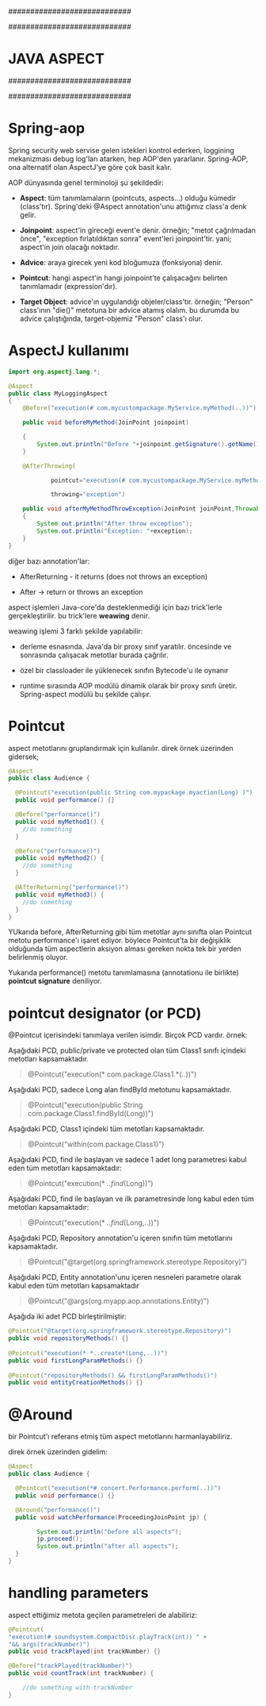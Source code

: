 ############################

############################
# JAVA ASPECT
############################

############################

# Spring-aop
Spring security web servise gelen istekleri kontrol ederken, loggining mekanizması debug log'ları atarken, hep AOP'den yararlanır. Spring-AOP, ona alternatif olan AspectJ'ye göre çok basit kalır.

AOP dünyasında genel terminoloji şu şekildedir:

- __Aspect__: tüm tanımlamaların (pointcuts, aspects...) olduğu kümedir (class'tır). Spring'deki @Aspect annotation'unu attığımız class'a denk gelir.

- __Joinpoint__: aspect'in gireceği event'e denir. örneğin; "metot çağrılmadan önce", "exception fırlatıldıktan sonra" event'leri joinpoint'tir. yani; aspect'in join olacağı noktadır.

- __Advice__: araya girecek yeni kod bloğumuza (fonksiyona) denir.

- __Pointcut__: hangi aspect'in hangi joinpoint'te çalışacağını belirten tanımlamadır (expression'dır).

- __Target Object__: advice'ın uygulandığı objeler/class'tır. örneğin; "Person" class'ının "die()" metotuna bir advice atamış olalım. bu durumda bu advice çalıştığında, target-objemiz "Person" class'ı olur. 

# AspectJ kullanımı

```java
import org.aspectj.lang.*;

@Aspect
public class MyLoggingAspect 
{
    @Before("execution(# com.mycustompackage.MyService.myMethod(..))")

    public void beforeMyMethod(JoinPoint joinpoint)

    {
        System.out.println("Before "+joinpoint.getSignature().getName());
    }

    @AfterThrowing(

            pointcut="execution(# com.mycustompackage.MyService.myMethod(..))",

            throwing="exception")

    public void afterMyMethodThrowException(JoinPoint joinPoint,Throwable exception)
    {
        System.out.println("After throw exception");
        System.out.println("Exception: "+exception);
    }
}
```

diğer bazı annotation'lar:

- AfterReturning - it returns (does not throws an exception)

- After -> return or throws an exception

aspect işlemleri Java-core'da desteklenmediği için bazı trick'lerle gerçekleştirilir. bu trick'lere __weawing__ denir.

weawing işlemi 3 farklı şekilde yapılabilir:

- derleme esnasında. Java'da bir proxy sınıf yaratılır. öncesinde ve sonrasında çalışacak metotlar burada çağrılır.

- özel bir classloader ile yüklenecek sınıfın Bytecode'u ile oynanır

- runtime sırasında AOP modülü dinamik olarak bir proxy sınıfı üretir. Spring-aspect modülü bu şekilde çalışır.

# Pointcut
aspect metotlarını gruplandırmak için kullanılır. direk örnek üzerinden gidersek;

```java
@Aspect
public class Audience {

  @Pointcut("execution(public String com.mypackage.myaction(Long) )")
  public void performance() {} 

  @Before("performance()")
  public void myMethod1() {
    //do something
  }

  @Before("performance()")
  public void myMethod2() {
    //do something
  }

  @AfterReturning("performance()")
  public void myMethod3() {
    //do something
  }
}
```

YUkarıda before, AfterReturning gibi tüm metotlar aynı sınıfta olan Pointcut metotu performance'ı işaret ediyor. böylece Pointcut'ta bir değişiklik olduğunda tüm aspectlerin aksiyon alması gereken nokta tek bir yerden belirlenmiş oluyor.

Yukarıda performance() metotu tanımlamasına (annotationu ile birlikte) __pointcut signature__ deniliyor.

# pointcut designator (or PCD)

@Pointcut içerisindeki tanımlaya verilen isimdir. Birçok PCD vardır. örnek:

Aşağıdaki PCD, public/private ve protected olan tüm Class1 sınıfı içindeki metotları kapsamaktadır.

> @Pointcut("execution(* com.package.Class1.*(..))")

Aşağıdaki PCD, sadece Long alan findById metotunu kapsamaktadır.

> @Pointcut("execution(public String com.package.Class1.findById(Long))")

Aşağıdaki PCD, Class1 içindeki tüm metotları kapsamaktadır.

> @Pointcut("within(com.package.Class1)")

Aşağıdaki PCD, find ile başlayan ve sadece 1 adet long parametresi kabul eden tüm metotları kapsamaktadır:

> @Pointcut("execution(* *..find*(Long))")

Aşağıdaki PCD, find ile başlayan ve ilk parametresinde long kabul eden tüm metotları kapsamaktadır:

> @Pointcut("execution(* *..find*(Long,..))")

Aşağıdaki PCD, Repository annotation'u içeren sınıfın tüm metotlarını kapsamaktadır.

> @Pointcut("@target(org.springframework.stereotype.Repository)")

Aşağıdaki PCD, Entity annotation'unu içeren nesneleri parametre olarak kabul eden tüm metotları kapsamaktadır

> @Pointcut("@args(org.myapp.aop.annotations.Entity)")

Aşağıda iki adet PCD birleştirilmiştir:

```java
@Pointcut("@target(org.springframework.stereotype.Repository)")
public void repositoryMethods() {}
 
@Pointcut("execution(* *..create*(Long,..))")
public void firstLongParamMethods() {}
 
@Pointcut("repositoryMethods() && firstLongParamMethods()")
public void entityCreationMethods() {}
```

# @Around
bir Pointcut'ı referans etmiş tüm aspect metotlarını harmanlayabiliriz.

direk örnek üzerinden gidelim:

```java
@Aspect
public class Audience {

  @Pointcut("execution(*# concert.Performance.perform(..))")
  public void performance() {}

  @Around("performance()")
  public void watchPerformance(ProceedingJoinPoint jp) {

        System.out.println("before all aspects");
        jp.proceed();
        System.out.println("after all aspects");
  }
}
```

# handling parameters
aspect ettiğimiz metota geçilen parametreleri de alabiliriz:

```java
@Pointcut(
"execution(# soundsystem.CompactDisc.playTrack(int)) " +
"&& args(trackNumber)")
public void trackPlayed(int trackNumber) {}

@Before("trackPlayed(trackNumber)")
public void countTrack(int trackNumber) {

    //do something with trackNumber
}
```